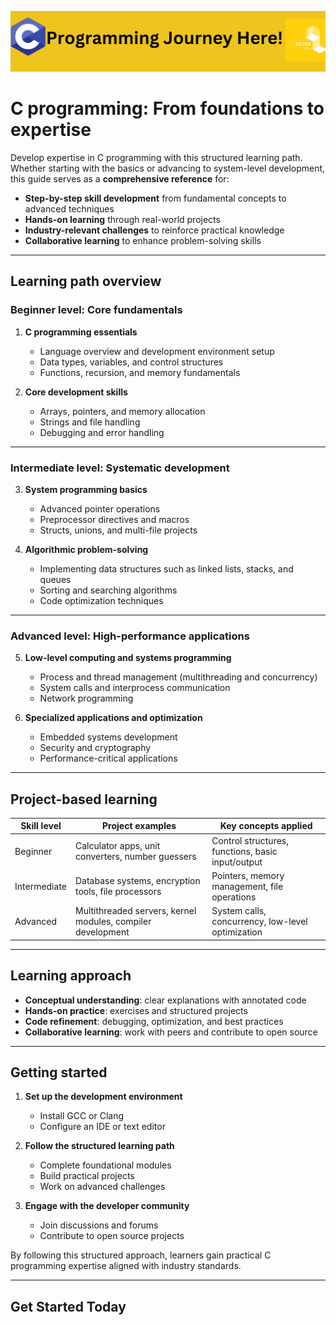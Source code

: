 [![C Programming Journey](/Images/CProgrammingJourney.png)](courseMenu.md)

 # C programming: From foundations to expertise

Develop expertise in C programming with this structured learning path. Whether starting with the basics or advancing to system-level development, this guide serves as a **comprehensive reference** for:

- **Step-by-step skill development** from fundamental concepts to advanced techniques
- **Hands-on learning** through real-world projects
- **Industry-relevant challenges** to reinforce practical knowledge
- **Collaborative learning** to enhance problem-solving skills

---

## **Learning path overview**

### **Beginner level: Core fundamentals**

1. **C programming essentials**
   
   - Language overview and development environment setup
   - Data types, variables, and control structures
   - Functions, recursion, and memory fundamentals

2. **Core development skills**
   
   - Arrays, pointers, and memory allocation
   - Strings and file handling
   - Debugging and error handling

---

### **Intermediate level: Systematic development**

3. **System programming basics**
   
   - Advanced pointer operations
   - Preprocessor directives and macros
   - Structs, unions, and multi-file projects

4. **Algorithmic problem-solving**
   
   - Implementing data structures such as linked lists, stacks, and queues
   - Sorting and searching algorithms
   - Code optimization techniques

---

### **Advanced level: High-performance applications**

5. **Low-level computing and systems programming**
   
   - Process and thread management (multithreading and concurrency)
   - System calls and interprocess communication
   - Network programming

6. **Specialized applications and optimization**
   
   - Embedded systems development
   - Security and cryptography
   - Performance-critical applications

---

## **Project-based learning**

| **Skill level** | **Project examples**                                        | **Key concepts applied**                          |
| --------------- | ----------------------------------------------------------- | ------------------------------------------------- |
| Beginner        | Calculator apps, unit converters, number guessers           | Control structures, functions, basic input/output |
| Intermediate    | Database systems, encryption tools, file processors         | Pointers, memory management, file operations      |
| Advanced        | Multithreaded servers, kernel modules, compiler development | System calls, concurrency, low-level optimization |

---

## **Learning approach**

- **Conceptual understanding**: clear explanations with annotated code
- **Hands-on practice**: exercises and structured projects
- **Code refinement**: debugging, optimization, and best practices
- **Collaborative learning**: work with peers and contribute to open source

---

## **Getting started**

1. **Set up the development environment**
   
   - Install GCC or Clang
   - Configure an IDE or text editor

2. **Follow the structured learning path**
   
   - Complete foundational modules
   - Build practical projects
   - Work on advanced challenges

3. **Engage with the developer community**
   
   - Join discussions and forums
   - Contribute to open source projects

By following this structured approach, learners gain practical C programming expertise aligned with industry standards.

---

## Get Started Today
